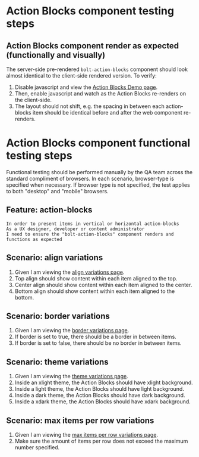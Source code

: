 # Action Blocks component testing steps

## Action Blocks component render as expected (functionally and visually)

The server-side pre-rendered `bolt-action-blocks` component should look almost identical to the client-side rendered version. To verify:

1. Disable javascript and view the [Action Blocks Demo page](https://boltdesignsystem.com/pattern-lab/patterns/02-components-action-blocks-05-action-blocks/02-components-action-blocks-05-action-blocks.html).
2. Then, enable javascript and watch as the Action Blocks re-renders on the client-side.
3. The layout should not shift, e.g. the spacing in between each action-blocks item should be identical before and after the web component re-renders.

# Action Blocks component functional testing steps

Functional testing should be performed manually by the QA team across the standard compliment of browsers. In each scenario, browser-type is specified when necessary. If browser type is not specified, the test applies to both "desktop" and "mobile" browsers.

## Feature: action-blocks

    In order to present items in vertical or horizontal action-blocks
    As a UX designer, developer or content administrator
    I need to ensure the "bolt-action-blocks" component renders and functions as expected

## Scenario: align variations

1. Given I am viewing the [align variations page](https://boltdesignsystem.com/pattern-lab/patterns/02-components-action-blocks-10-action-blocks-align-variations/02-components-action-blocks-10-action-blocks-align-variations.html).
2. Top align should show content within each item aligned to the top.
3. Center align should show content within each item aligned to the center.
4. Bottom align should show content within each item aligned to the bottom.

## Scenario: border variations

1. Given I am viewing the [border variations page](https://boltdesignsystem.com/pattern-lab/patterns/02-components-action-blocks-15-action-blocks-border-variations/02-components-action-blocks-15-action-blocks-border-variations.html).
2. If border is set to true, there should be a border in between items.
3. If border is set to false, there should be no border in between items.

## Scenario: theme variations

1. Given I am viewing the [theme variations page](https://boltdesignsystem.com/pattern-lab/patterns/02-components-action-blocks-20-action-blocks-theme-variations/02-components-action-blocks-20-action-blocks-theme-variations.html).
2. Inside an xlight theme, the Action Blocks should have xlight background.
3. Inside a light theme, the Action Blocks should have light background.
4. Inside a dark theme, the Action Blocks should have dark background.
5. Inside a xdark theme, the Action Blocks should have xdark background.

## Scenario: max items per row variations

1. Given I am viewing the [max items per row variations page](https://boltdesignsystem.com/pattern-lab/patterns/02-components-action-blocks-25-action-blocks-max-items-per-row/02-components-action-blocks-25-action-blocks-max-items-per-row.html).
2. Make sure the amount of items per row does not exceed the maximum number specified.
